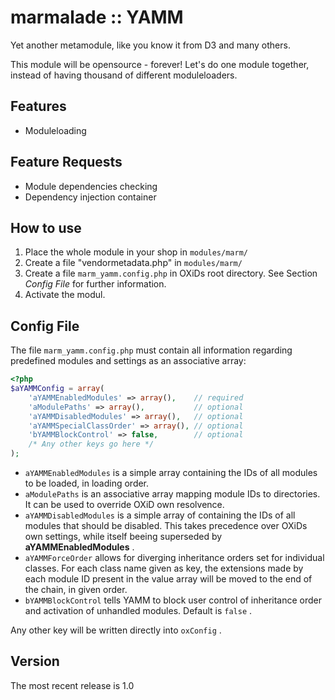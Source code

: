 marmalade :: YAMM
=================
Yet another metamodule, like you know it from D3 and many others.

This module will be opensource - forever!
Let's do one module together, instead of having thousand of different moduleloaders.

Features
--------
 * Moduleloading

Feature Requests
----------------
 * Module dependencies checking
 * Dependency injection container

How to use
----------
 1. Place the whole module in your shop in `modules/marm/`
 2. Create a file "vendormetadata.php" in `modules/marm/`
 3. Create a file `marm_yamm.config.php` in OXiDs root directory. See Section _Config File_ for further information.
 3. Activate the modul.

Config File
-----------
The file `marm_yamm.config.php` must contain all information regarding predefined modules and settings as an associative array:

```php
<?php
$aYAMMConfig = array(
	'aYAMMEnabledModules' => array(),    // required
	'aModulePaths' => array(),           // optional
    'aYAMMDisabledModules' => array(),   // optional
    'aYAMMSpecialClassOrder' => array(), // optional
    'bYAMMBlockControl' => false,        // optional
    /* Any other keys go here */
);

```

 * `aYAMMEnabledModules` is a simple array containing the IDs of all modules to be loaded, in loading order.
 * `aModulePaths` is an associative array mapping module IDs to directories. It can be used to override OXiD own resolvence.
 * `aYAMMDisabledModules` is a simple array of containing the IDs of all modules that should be disabled. This takes precedence over OXiDs own settings, while itself beeing superseded by **aYAMMEnabledModules** .
 * `aYAMMForceOrder` allows for diverging inheritance orders set for individual classes. For each class name given as key, the extensions made by each module ID present in the value array will be moved to the end of the chain, in given order.
 * `bYAMMBlockControl` tells YAMM to block user control of inheritance order and activation of unhandled modules. Default is `false` .
 
 Any other key will be written directly into `oxConfig` .

Version
-------
The most recent release is 1.0